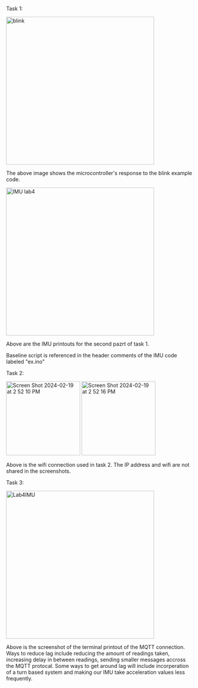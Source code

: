 Task 1:

<img width="400" alt="blink" src="https://github.com/IanCWells/180DA-WarmUp/assets/97809757/d0092ca4-f91f-4276-99ea-f6172b49e411">

The above image shows the microcontroller's response to the blink example code. 

<img width="400" alt="IMU lab4" src="https://github.com/IanCWells/180DA-WarmUp/assets/97809757/e69f5386-161b-47b0-a678-d1757531d199">

Above are the IMU printouts for the second pazrt of task 1. 

Baseline script is referenced in the header comments of the IMU code labeled "ex.ino"

Task 2:

<img width="200" alt="Screen Shot 2024-02-19 at 2 52 10 PM" src="https://github.com/IanCWells/180DA-WarmUp/assets/97809757/45073cc6-55da-4557-b1c1-8255a2d61924">

<img width="200" alt="Screen Shot 2024-02-19 at 2 52 16 PM" src="https://github.com/IanCWells/180DA-WarmUp/assets/97809757/d5ec1c07-625b-4662-acb8-2250e6b98ff3">

Above is the wifi connection used in task 2.  The IP address and wifi are not shared in the screenshots. 

Task 3:

<img width="400" alt="Lab4IMU" src="https://github.com/IanCWells/180DA-WarmUp/assets/97809757/48863919-d3e1-464d-a7df-d9e07df7be7c">

Above is the screenshot of the terminal printout of the MQTT connection.  
Ways to reduce lag include reducing the amount of readings taken, increasing delay in between readings, sending smaller messages accross the MQTT protocal. 
Some ways to get around lag will include incorperation of a turn based system and making our IMU take acceleration values less frequently.  




